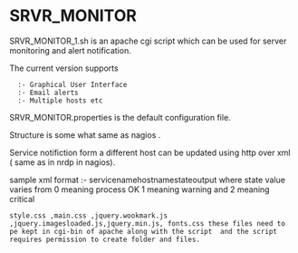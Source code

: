 # SRVR_MONITOR

SRVR_MONITOR_1.sh is an apache cgi script which can be used for server monitoring and alert notification.

The current version supports 

      :- Graphical User Interface 
      :- Email alerts 
      :- Multiple hosts etc
      
SRVR_MONITOR.properties is the default configuration file.

Structure is some what same as nagios . 
 
Service notifiction form a different host can be updated using http over xml ( same as in nrdp in nagios).

sample xml format :- <notifyinfo><servicename>servicename</servicename><hostname>hostname</hostname><state>state</state><output>output</output></notifyinfo>
                  where state value varies from 
                                      0 meaning process OK
                                      1 meaning warning and 
                                      2 meaning critical
    
    style.css ,main.css ,jquery.wookmark.js ,jquery.imagesloaded.js,jquery.min.js, fonts.css these files need to pe kept in cgi-bin of apache along with the script  and the script requires permission to create folder and files.
